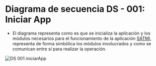 # Diagrama de secuencia DS - 001: Iniciar App
- El diagrama representa como es que se inicializa la aplicación y los módulos necesarios para el funcionamiento de la aplicación [SATMI](/Diseño/1.%20Propósito/Propósito.md), representa de forma simbólica los módulos involucrados y como se comunican entre sí para realizar la operación.

![DS  001 iniciarApp](https://github.com/amezcua04s/FCA-Proyecto-OO-01/assets/119078847/dd979541-8e9d-4dd1-86fc-a2ab5d5e1a0e)

<!-- @startuml 

title DS - 001: Iniciar App

Orchestator -> Initializer: Iniciar app 
Initializer -> CapaAPI: Inicializar modulos
CapaAPI-->  
<!--Initializer: returnStatus
alt Modulos API iniciados
CapaAPI -> CapaDAO: Inicializar modulos
CapaDAO --> 
<!--CapaAPI : returnStatus()
alt Modulos DAO iniciados
CapaDAO -> SQLite: Inicializar
SQLite --> 
<!--CapaDAO: returnStatus()
alt SQLite inicializada
CapaDAO --> 
<!--CapaAPI: returnStatus()
CapaAPI -->
<!-- Initializer: ExcecuteSATMI()
Initializer --> 
<!--Orchestator: Iniciar app
else SQLite no inicializado
SQLite -->
<!-- Initializer: returnError()
end
else Modulos DAO no iniciados
CapaDAO -->
<!-- Initializer: returnError()
end
else Modulos API no iniciados
Initializer -->
<!-- Orchestator: returnError()
end
@enduml